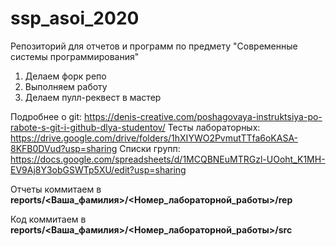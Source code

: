 # ssp_asoi_2020

Репозиторий для отчетов и программ по предмету "Современные системы программирования"

1. Делаем форк репо
1. Выполняем работу
1. Делаем пулл-реквест в мастер

Подробнее о git: https://denis-creative.com/poshagovaya-instruktsiya-po-rabote-s-git-i-github-dlya-studentov/
Тесты лабораторных: https://drive.google.com/drive/folders/1hXIYWO2PvmutTTfa6oKASA-8KFB0DVud?usp=sharing
Списки групп: https://docs.google.com/spreadsheets/d/1MCQBNEuMTRGzl-UOoht_K1MH-EV9Aj8Y3obGSWTp5XU/edit?usp=sharing

Отчеты коммитаем в **reports/<Ваша_фамилия>/<Номер_лабораторной_работы>/rep**

Код коммитаем в **reports/<Ваша_фамилия>/<Номер_лабораторной_работы>/src**



